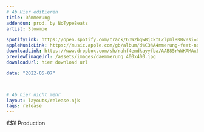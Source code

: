 ```yaml
---
# Ab Hier editieren
title: Dämmerung
addendum: prod. by NoTypeBeats
artist: Slowmoe

spotifyLink: https://open.spotify.com/track/63W2bqwBjCktLZlpmlRKBv?si=d1670f9f6a964786
appleMusicLink: https://music.apple.com/gb/album/d%C3%A4mmerung-feat-notypebeats-%E2%82%AC%24%C2%A5-single/1622984170
downloadLink: https://www.dropbox.com/sh/rahf4emdkayyfba/AAB85rWWKAMAxELVjGcMhaxwa?dl=0
previewIimageUrl: /assets/images/daemmerung 400x400.jpg
downloadUrl: hier download url

date: "2022-05-07"



# Ab hier nicht mehr
layout: layouts/release.njk
tags: release
---
```


€$¥ Production